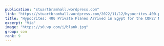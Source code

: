```yaml
---
publication: "stuartbramhall.wordpress.com"
link: "https://stuartbramhall.wordpress.com/2022/11/12/hypocrites-400-private-planes-arrived-in-egypt-for-the-cop27-meaningless-elite-orgy/"
title: "Hypocrites: 400 Private Planes Arrived in Egypt for the COP27 Meaningless Elite Orgy"
excerpt: "Via"
image: "https://s0.wp.com/i/blank.jpg"
group: con
rank: 9
---
```


